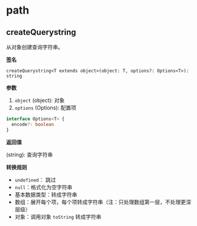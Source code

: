 # path

## createQuerystring

从对象创建查询字符串。

<Example>
  <path-createQuerystring />
</Example>

**签名**

`createQuerystring<T extends object>(object: T, options?: Options<T>): string`


**参数**

1. `object` (object): 对象
2. `options` (Options): 配置项

```ts
interface Options<T> {
  encode?: boolean
}
```

**返回值**

(string): 查询字符串

**转换规则**

- `undefined`： 跳过
- `null`：格式化为空字符串
- 基本数据类型：转成字符串
- 数组：展开每个项，每个项转成字符串（注：只处理数组第一层，不处理更深层级）
- 对象：调用对象 `toString` 转成字符串